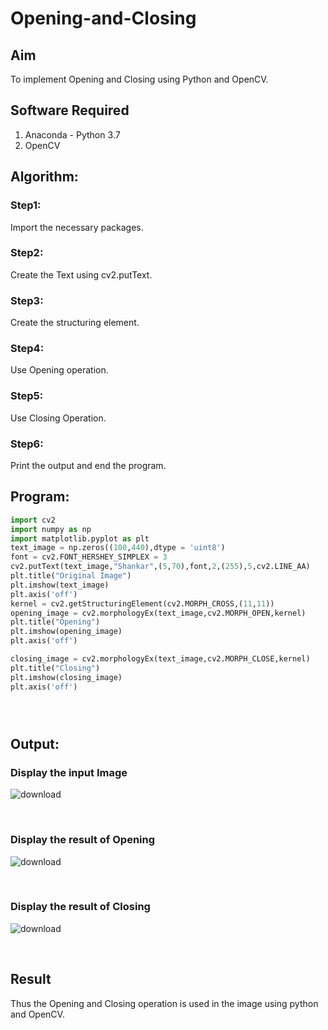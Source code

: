 # Opening-and-Closing

## Aim
To implement Opening and Closing using Python and OpenCV.

## Software Required
1. Anaconda - Python 3.7
2. OpenCV
## Algorithm:
### Step1:
 Import the necessary packages.
<br>


### Step2:
Create the Text using cv2.putText.
<br>

### Step3:
Create the structuring element.
<br>

### Step4:
Use Opening operation.
<br>

### Step5:
Use Closing Operation.
<br>

### Step6:
Print the output and end the program.
<br>

 
## Program:

``` Python
import cv2
import numpy as np 
import matplotlib.pyplot as plt 
text_image = np.zeros((100,440),dtype = 'uint8')
font = cv2.FONT_HERSHEY_SIMPLEX = 3
cv2.putText(text_image,"Shankar",(5,70),font,2,(255),5,cv2.LINE_AA)
plt.title("Original Image")
plt.imshow(text_image)
plt.axis('off')
kernel = cv2.getStructuringElement(cv2.MORPH_CROSS,(11,11))
opening_image = cv2.morphologyEx(text_image,cv2.MORPH_OPEN,kernel)
plt.title("Opening")
plt.imshow(opening_image)
plt.axis('off')

closing_image = cv2.morphologyEx(text_image,cv2.MORPH_CLOSE,kernel)
plt.title("Closing")
plt.imshow(closing_image)
plt.axis('off')





```
## Output:

### Display the input Image
![download](https://user-images.githubusercontent.com/93978702/175304880-acff9e62-f4b5-4c85-8994-7c67d1cfcea2.png)

<br>


### Display the result of Opening
![download](https://user-images.githubusercontent.com/93978702/175304910-079a9e8a-3a1d-4527-8f21-6ebe7ef5b869.png)

<br>


### Display the result of Closing
![download](https://user-images.githubusercontent.com/93978702/175304921-d5fc84ed-8ab4-4c52-9497-cf1adac0f54b.png)

<br>


## Result
Thus the Opening and Closing operation is used in the image using python and OpenCV.
